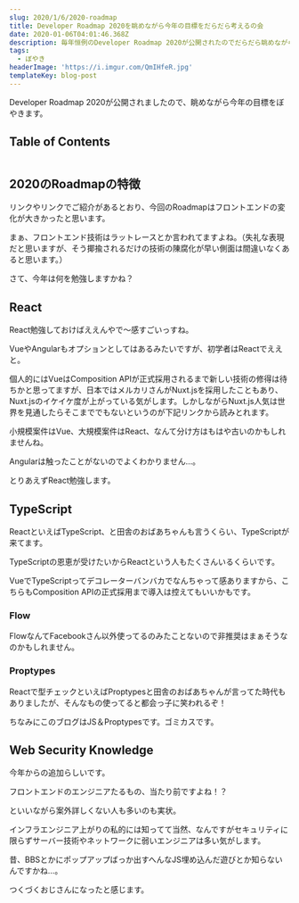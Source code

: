 ```yaml
---
slug: 2020/1/6/2020-roadmap
title: Developer Roadmap 2020を眺めながら今年の目標をだらだら考えるの会
date: 2020-01-06T04:01:46.368Z
description: 毎年恒例のDeveloper Roadmap 2020が公開されたのでだらだら眺めながら今年の目標を考えます。
tags:
  - ぼやき
headerImage: 'https://i.imgur.com/QmIHfeR.jpg'
templateKey: blog-post
---
```


Developer Roadmap 2020が公開されましたので、眺めながら今年の目標をぼやきます。

## Table of Contents

```toc

```

## 2020のRoadmapの特徴

リンクやリンクでご紹介があるとおり、今回のRoadmapはフロントエンドの変化が大きかったと思います。

まぁ、フロントエンド技術はラットレースとか言われてますよね。（失礼な表現だと思いますが、そう揶揄されるだけの技術の陳腐化が早い側面は間違いなくあると思います。）

さて、今年は何を勉強しますかね？

## React

React勉強しておけばええんやで～感すごいっすね。

VueやAngularもオプションとしてはあるみたいですが、初学者はReactでええと。

個人的にはVueはComposition APIが正式採用されるまで新しい技術の修得は待ちかと思ってますが、日本ではメルカリさんがNuxt.jsを採用したこともあり、Nuxt.jsのイケイケ度が上がっている気がします。しかしながらNuxt.js人気は世界を見通したらそこまででもないというのが下記リンクから読みとれます。

小規模案件はVue、大規模案件はReact、なんて分け方はもはや古いのかもしれませんね。

Angularは触ったことがないのでよくわかりません…。

とりあえずReact勉強します。

## TypeScript

ReactといえばTypeScript、と田舎のおばあちゃんも言うくらい、TypeScriptが来てます。

TypeScriptの恩恵が受けたいからReactという人もたくさんいるくらいです。

VueでTypeScriptってデコレーターバンバカでなんちゃって感ありますから、こちらもComposition APIの正式採用まで導入は控えてもいいかもです。

### Flow

FlowなんてFacebookさん以外使ってるのみたことないので非推奨はまぁそうなのかもしれません。

### Proptypes

Reactで型チェックといえばProptypesと田舎のおばあちゃんが言ってた時代もありましたが、そんなもの使ってると都会っ子に笑われるぞ！

ちなみにこのブログはJS＆Proptypesです。ゴミカスです。


## Web Security Knowledge

今年からの追加らしいです。

フロントエンドのエンジニアたるもの、当たり前ですよね！？

といいながら案外詳しくない人も多いのも実状。

インフラエンジニア上がりの私的には知ってて当然、なんですがセキュリティに限らずサーバー技術やネットワークに弱いエンジニアは多い気がします。

昔、BBSとかにポップアップばっか出すへんなJS埋め込んだ遊びとか知らないんですかね…。

つくづくおじさんになったと感じます。





